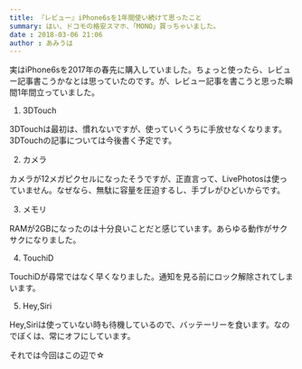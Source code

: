 ```yaml
---
title: 『レビュー』iPhone6sを1年間使い続けて思ったこと
summary: はい、ドコモの格安スマホ、「MONO」買っちゃいました。
date : 2018-03-06 21:06
author : あみうは
---
```

実はiPhone6sを2017年の春先に購入していました。ちょっと使ったら、レビュー記事書こうかなとは思っていたのです。が、レビュー記事を書こうと思った瞬間1年間立っていました。

1. 3DTouch

3DTouchは最初は、慣れないですが、使っていくうちに手放せなくなります。3DTouchの記事については今後書く予定です。

2. カメラ

カメラが12メガピクセルになったそうですが、正直言って、LivePhotosは使っていません。なぜなら、無駄に容量を圧迫するし、手ブレがひどいからです。

3. メモリ

RAMが2GBになったのは十分良いことだと感じています。あらゆる動作がサクサクになりました。

4. TouchiD

TouchiDが尋常ではなく早くなりました。通知を見る前にロック解除されてしまいます。

5. Hey,Siri

Hey,Siriは使っていない時も待機しているので、バッテーリーを食います。なのでぼくは、常にオフにしています。

それでは今回はこの辺で☆